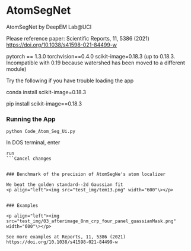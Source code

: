 # AtomSegNet
AtomSegNet by DeepEM Lab@UCI

Please reference paper:  Scientific Reports, 11, 5386 (2021)  https://doi.org/10.1038/s41598-021-84499-w 

pytorch == 1.3.0
torchvision==0.4.0
scikit-image=0.18.3 (up to 0.18.3. Incompatible with 0.19 because watershed has been moved to a different module)


Try the following if you have trouble loading the app

conda install scikit-image=0.18.3

pip install scikit-image==0.18.3

### Running the App
```
python Code_Atom_Seg_Ui.py
```
In DOS terminal, enter
```
run
```Cancel changes


### Benchmark of the precision of AtomSegNe's atom localizer

We beat the golden standard--2d Gaussian fit
<p align="left"><img src="test_img/tem13.png" width="600"\></p>


### Examples

<p align="left"><img src="test_img/03_afterimage_8nm_crp_four_panel_guassianMask.png" width="600"\></p>

See more examples at Reports, 11, 5386 (2021)  https://doi.org/10.1038/s41598-021-84499-w 
